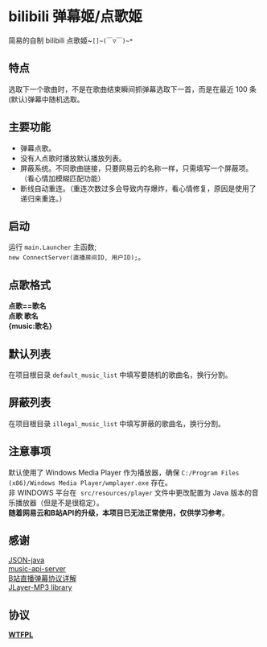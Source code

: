# bilibili 弹幕姬/点歌姬

简易的自制 bilibili 点歌姬~`[]~(￣▽￣)~*`

## 特点
选取下一个歌曲时，不是在歌曲结束瞬间抓弹幕选取下一首，而是在最近 100 条(默认)弹幕中随机选取。

## 主要功能
- 弹幕点歌。
- 没有人点歌时播放默认播放列表。
- 屏蔽系统。不同歌曲链接，只要网易云的名称一样，只需填写一个屏蔽项。（看心情加模糊匹配功能）
- 断线自动重连。（重连次数过多会导致内存爆炸，看心情修复，原因是使用了递归来重连。）

## 启动
运行 `main.Launcher` 主函数;<br/>
`new ConnectServer(直播房间ID, 用户ID);`。

## 点歌格式
**点歌==歌名** <br/>
**点歌 歌名** <br/>
**{music:歌名}** 

## 默认列表

在项目根目录 `default_music_list` 中填写要随机的歌曲名，换行分割。

## 屏蔽列表
在项目根目录 `illegal_music_list` 中填写屏蔽的歌曲名，换行分割。

## 注意事项

默认使用了 Windows Media Player 作为播放器，确保 `C:/Program Files (x86)/Windows Media Player/wmplayer.exe` 存在。<br/> 
非 WINDOWS 平台在  `src/resources/player` 文件中更改配置为 Java 版本的音乐播放器（但是不是很稳定）。<br/>
**随着网易云和B站API的升级，本项目已无法正常使用，仅供学习参考**。

## 感谢
[JSON-java](https://github.com/stleary/JSON-java)<br/> 
[music-api-server](https://github.com/mawenbao/music-api-server)<br/>
[B站直播弹幕协议详解](http://www.lyyyuna.com/2016/03/14/bilibili-danmu01/) <br/>
[JLayer-MP3 library](http://www.javazoom.net/javalayer/javalayer.html)

## 协议
[**WTFPL**](http://www.wtfpl.net/)
